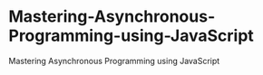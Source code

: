 # Mastering-Asynchronous-Programming-using-JavaScript
Mastering Asynchronous Programming using JavaScript
